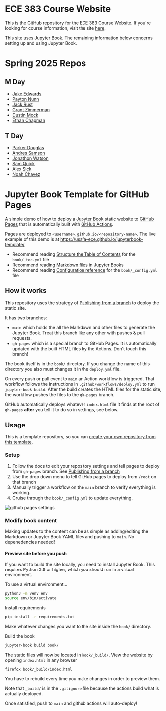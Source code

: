 # ECE 383 Course Website

This is the GitHub repository for the ECE 383 Course Website.  If you're looking for course information, visit the site [here](https://usafa-ece.github.io/ece383/intro.html).

This site uses Jupyter Book.  The remaining information below concerns setting up and using Jupyter Book.

# Spring 2025 Repos
## M Day
- [Jake Edwards](https://github.com/jakeedwards1/ECE383)
- [Payton Nunn](https://github.com/pnunn15/ECE383)
- [Jack Rust](https://github.com/jrust45/ECE383)
- [Grant Zimmerman](https://github.com/Roadrunner26/ece383)
- [Dustin Mock](https://github.com/HawkMock/ece383)
- [Ethan Chapman](https://github.com/echap1/ece383)

## T Day
- [Parker Douglas](https://github.com/parkerdouglas00/ece382-es2)
- [Andres Samson](https://github.com/aplsamson/Samson-ECE383)
- [Jonathon Watson](https://github.com/Jonathonw478/ECE_383)
- [Sam Quick](https://github.com/Quicks5605/ECE383)
- [Alex Sick](https://github.com/alexbsick/ece383)
- [Noah Chavez](https://github.com/NoahFCh/ECE_383)


# Jupyter Book Template for GitHub Pages

A simple demo of how to deploy a [Jupyter Book](https://jupyterbook.org/en/stable/intro.html) static website to [GitHub Pages](https://docs.github.com/en/pages/getting-started-with-github-pages/about-github-pages) that is automatically built with [GitHub Actions](https://docs.github.com/en/actions).

Pages are deployed to `<username>.github.io/<repository-name>`. The live example of this demo is at https://usafa-ece.github.io/jupyterbook-template/

- Recommend reading [Structure the Table of Contents](https://jupyterbook.org/en/stable/structure/toc.html) for the `book/_toc.yml` file
- Recommend reading [Markdown files](https://jupyterbook.org/en/stable/file-types/markdown.html) in Jupyter Books
- Recommend reading [Configuration reference](https://jupyterbook.org/en/stable/customize/config.html) for the `book/_config.yml` file

## How it works

This repository uses the strategy of [Publishing from a branch](https://docs.github.com/en/pages/getting-started-with-github-pages/configuring-a-publishing-source-for-your-github-pages-site#publishing-from-a-branch) to deploy the static site.

It has two branches:

- `main` which holds the all the Markdown and other files to generate the Jupyter Book. Treat this branch like any other with pushes & pull requests.
- `gh-pages` which is a special branch to GitHub Pages. It is automatically updated with the built HTML files by the Actions. Don't touch this branch!

The book itself is in the `book/` directory. If you change the name of this directory you also must changes it in the `deploy.yml` file.

On every push or pull event to `main` an Action workflow is triggered.
That workflow follows the instructions in `.github/workflows/deploy.yml` to run `jupyter-book build`. After the build creates the HTML files for the static site, the workflow pushes the files to the `gh-pages` branch.

GitHub automatically deploys whatever `index.html` file it finds at the root of `gh-pages` **after** you tell it to do so in settings, see below.

## Usage

This is a template repository, so you can [create your own repository from this template](https://docs.github.com/en/repositories/creating-and-managing-repositories/creating-a-repository-from-a-template#creating-a-repository-from-a-template).

### Setup

1. Follow the docs to edit your repository settings and tell pages to deploy from `gh-pages` branch. See [Publishing from a branch](https://docs.github.com/en/pages/getting-started-with-github-pages/configuring-a-publishing-source-for-your-github-pages-site#publishing-from-a-branch)
2. Use the drop down menu to tell GitHub pages to deploy from `/root` on that branch
3. Manually trigger a workflow on the `main` branch to verify everything is working.
4. Cruise through the `book/_config.yml` to update everything.

![github pages settings](https://user-images.githubusercontent.com/6315292/208469724-203ad297-d4b0-4205-88a3-33988e3d4889.png)

### Modify book content

Making updates to the content can be as simple as adding/editing the Markdown or Jupyter Book YAML files and pushing to `main`. No depenedencies needed!

#### Preview site before you push

If you want to build the site locally, you need to install Jupyter Book.
This requires Python 3.9 or higher, which you should run in a virtual environment.

To use a virtual environment...

```bash
python3 -m venv env
source env/bin/activate
```

Install requirements

```bash
pip install -r requirements.txt
```

Make whatever changes you want to the site inside the `book/` directory.

Build the book

```bash
jupyter-book build book/
```

The static files will now be located in `book/_build/`. View the website by opening `index.html` in any browser

```bash
firefox book/_build/index.html
```

You have to rebuild every time you make changes in order to preview them.

Note that `_build/` is in the `.gitignore` file because the actions build what is actually deployed.

Once satisfied, push to `main` and github actions will auto-deploy!
